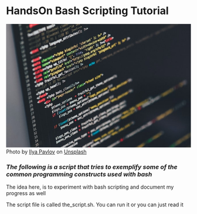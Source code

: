 # HandsOn Bash Scripting Tutorial

![Repository Logo](./unsplash_script.jpg)\
Photo by <a href="https://unsplash.com/@ilyapavlov?utm_source=unsplash&utm_medium=referral&utm_content=creditCopyText">Ilya Pavlov</a> on <a href="https://unsplash.com/?utm_source=unsplash&utm_medium=referral&utm_content=creditCopyText">Unsplash</a>
  
### *The following is a script that tries to exemplify some of the common programming constructs used with bash*

The idea here, is to experiment with bash scripting and document my progress as well

The script file is called the_script.sh. You can run it or you can just read it











